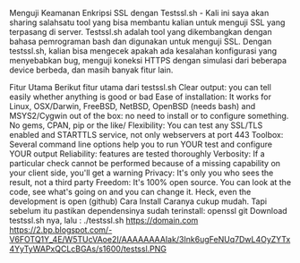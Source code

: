 Menguji Keamanan Enkripsi SSL dengan Testssl.sh - Kali ini saya akan sharing salahsatu tool yang bisa membantu kalian untuk menguji SSL yang terpasang di server. Testssl.sh adalah tool yang dikembangkan dengan bahasa pemrograman bash dan digunakan untuk menguji SSL. Dengan testssl.sh, kalian bisa mengecek apakah ada kesalahan konfigurasi yang menyebabkan bug, menguji koneksi HTTPS dengan simulasi dari beberapa device berbeda, dan masih banyak fitur lain.


Fitur Utama
Berikut fitur utama dari testssl.sh
Clear output: you can tell easily whether anything is good or bad
Ease of installation: It works for Linux, OSX/Darwin, FreeBSD, NetBSD, OpenBSD (needs bash) and MSYS2/Cygwin out of the box: no need to install or to configure something. No gems, CPAN, pip or the like/
Flexibility: You can test any SSL/TLS enabled and STARTTLS service, not only webservers at port 443
Toolbox: Several command line options help you to run YOUR test and configure YOUR output
Reliability: features are tested thoroughly
Verbosity: If a particular check cannot be performed because of a missing capability on your client side, you'll get a warning
Privacy: It's only you who sees the result, not a third party
Freedom: It's 100% open source. You can look at the code, see what's going on and you can change it.
Heck, even the development is open (github)
Cara Install
Caranya cukup mudah. Tapi sebelum itu pastikan dependensinya sudah terinstall:
openssl
git
Download testssl.sh nya, lalu :
./testssl.sh https://domain.com
https://2.bp.blogspot.com/-V6FOTQ1Y_4E/W5TUcVAoe2I/AAAAAAAAIak/3Ink6ugFeNUq7DwL4OyZYTx4YyTyWAPxQCLcBGAs/s1600/testssl.PNG
